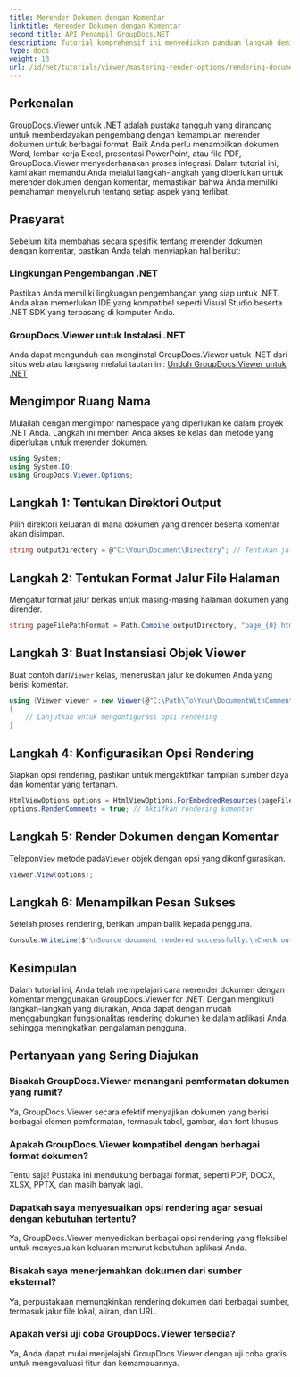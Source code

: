 ```yaml
---
title: Merender Dokumen dengan Komentar
linktitle: Merender Dokumen dengan Komentar
second_title: API Penampil GroupDocs.NET
description: Tutorial komprehensif ini menyediakan panduan langkah demi langkah tentang cara merender dokumen dengan komentar di aplikasi .NET menggunakan pustaka GroupDocs.Viewer.
type: docs
weight: 13
url: /id/net/tutorials/viewer/mastering-render-options/rendering-document-comments/
---
```

## Perkenalan

GroupDocs.Viewer untuk .NET adalah pustaka tangguh yang dirancang untuk memberdayakan pengembang dengan kemampuan merender dokumen untuk berbagai format. Baik Anda perlu menampilkan dokumen Word, lembar kerja Excel, presentasi PowerPoint, atau file PDF, GroupDocs.Viewer menyederhanakan proses integrasi. Dalam tutorial ini, kami akan memandu Anda melalui langkah-langkah yang diperlukan untuk merender dokumen dengan komentar, memastikan bahwa Anda memiliki pemahaman menyeluruh tentang setiap aspek yang terlibat.

## Prasyarat
Sebelum kita membahas secara spesifik tentang merender dokumen dengan komentar, pastikan Anda telah menyiapkan hal berikut:

### Lingkungan Pengembangan .NET
Pastikan Anda memiliki lingkungan pengembangan yang siap untuk .NET. Anda akan memerlukan IDE yang kompatibel seperti Visual Studio beserta .NET SDK yang terpasang di komputer Anda.

### GroupDocs.Viewer untuk Instalasi .NET
Anda dapat mengunduh dan menginstal GroupDocs.Viewer untuk .NET dari situs web atau langsung melalui tautan ini:
[Unduh GroupDocs.Viewer untuk .NET](https://releases.groupdocs.com/viewer/net/)

## Mengimpor Ruang Nama
Mulailah dengan mengimpor namespace yang diperlukan ke dalam proyek .NET Anda. Langkah ini memberi Anda akses ke kelas dan metode yang diperlukan untuk merender dokumen.

```csharp
using System;
using System.IO;
using GroupDocs.Viewer.Options;
```

## Langkah 1: Tentukan Direktori Output
Pilih direktori keluaran di mana dokumen yang dirender beserta komentar akan disimpan.

```csharp
string outputDirectory = @"C:\Your\Document\Directory"; // Tentukan jalur direktori Anda
```

## Langkah 2: Tentukan Format Jalur File Halaman
Mengatur format jalur berkas untuk masing-masing halaman dokumen yang dirender.

```csharp
string pageFilePathFormat = Path.Combine(outputDirectory, "page_{0}.html");
```

## Langkah 3: Buat Instansiasi Objek Viewer
 Buat contoh dari`Viewer` kelas, meneruskan jalur ke dokumen Anda yang berisi komentar.

```csharp
using (Viewer viewer = new Viewer(@"C:\Path\To\Your\DocumentWithComments.docx"))
{
    // Lanjutkan untuk mengonfigurasi opsi rendering
}
```

## Langkah 4: Konfigurasikan Opsi Rendering
Siapkan opsi rendering, pastikan untuk mengaktifkan tampilan sumber daya dan komentar yang tertanam.

```csharp
HtmlViewOptions options = HtmlViewOptions.ForEmbeddedResources(pageFilePathFormat);
options.RenderComments = true; // Aktifkan rendering komentar
```

## Langkah 5: Render Dokumen dengan Komentar
 Telepon`View` metode pada`Viewer` objek dengan opsi yang dikonfigurasikan.

```csharp
viewer.View(options);
```

## Langkah 6: Menampilkan Pesan Sukses
Setelah proses rendering, berikan umpan balik kepada pengguna.

```csharp
Console.WriteLine($"\nSource document rendered successfully.\nCheck output in {outputDirectory}.");
```

## Kesimpulan
Dalam tutorial ini, Anda telah mempelajari cara merender dokumen dengan komentar menggunakan GroupDocs.Viewer for .NET. Dengan mengikuti langkah-langkah yang diuraikan, Anda dapat dengan mudah menggabungkan fungsionalitas rendering dokumen ke dalam aplikasi Anda, sehingga meningkatkan pengalaman pengguna.

## Pertanyaan yang Sering Diajukan

### Bisakah GroupDocs.Viewer menangani pemformatan dokumen yang rumit?
Ya, GroupDocs.Viewer secara efektif menyajikan dokumen yang berisi berbagai elemen pemformatan, termasuk tabel, gambar, dan font khusus.

### Apakah GroupDocs.Viewer kompatibel dengan berbagai format dokumen?
Tentu saja! Pustaka ini mendukung berbagai format, seperti PDF, DOCX, XLSX, PPTX, dan masih banyak lagi.

### Dapatkah saya menyesuaikan opsi rendering agar sesuai dengan kebutuhan tertentu?
Ya, GroupDocs.Viewer menyediakan berbagai opsi rendering yang fleksibel untuk menyesuaikan keluaran menurut kebutuhan aplikasi Anda.

### Bisakah saya menerjemahkan dokumen dari sumber eksternal?
Ya, perpustakaan memungkinkan rendering dokumen dari berbagai sumber, termasuk jalur file lokal, aliran, dan URL.

### Apakah versi uji coba GroupDocs.Viewer tersedia?
Ya, Anda dapat mulai menjelajahi GroupDocs.Viewer dengan uji coba gratis untuk mengevaluasi fitur dan kemampuannya.